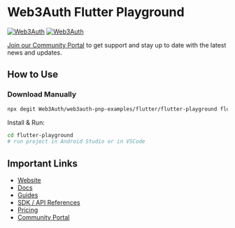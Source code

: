 # Web3Auth Flutter Playground

[![Web3Auth](https://img.shields.io/badge/Web3Auth-SDK-blue)](https://web3auth.io/docs/sdk/pnp/flutter)
[![Web3Auth](https://img.shields.io/badge/Web3Auth-Community-cyan)](https://community.web3auth.io)

[Join our Community Portal](https://community.web3auth.io/) to get support and stay up to date with the latest news and updates.

## How to Use

### Download Manually

```bash
npx degit Web3Auth/web3auth-pnp-examples/flutter/flutter-playground flutter-playground
```

Install & Run:

```bash
cd flutter-playground
# run project in Android Studio or in VSCode
```

## Important Links

- [Website](https://web3auth.io)
- [Docs](https://web3auth.io/docs)
- [Guides](https://web3auth.io/docs/guides)
- [SDK / API References](https://web3auth.io/docs/sdk)
- [Pricing](https://web3auth.io/pricing.html)
- [Community Portal](https://community.web3auth.io)
